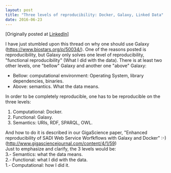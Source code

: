 ```yaml
---
layout: post
title: "Three levels of reproducibility: Docker, Galaxy, Linked Data"
date: 2016-06-23
---
```


[Originally posted at <a href="https://www.linkedin.com/pulse/three-levels-reproducibility-docker-galaxy-linked-mikel?trk=prof-post">LinkedIn</a>]
<div class="prose">

I have just stumbled upon this thread on why one should use Galaxy (<a href="https://www.biostars.org/p/50034/" target="_blank" rel="nofollow">https://www.biostars.org/p/50034/</a>). One of the reasons posted is reproducibility, but Galaxy only solves one level of reproducibility, "functional reproducibility" (What I did with the data). There is at least two other levels, one "bellow" Galaxy and another one "above" Galaxy:
<ul>
 	<li>Bellow: computational environment: Operating System, library dependencies, binaries.</li>
 	<li>Above: semantics. What the data means.</li>
</ul>
In order to be completely reproducible, one has to be reproducible on the three levels:
<ol>
 	<li>Computational: Docker.</li>
 	<li>Functional: Galaxy.</li>
 	<li>Semantics: URIs, RDF, SPARQL, OWL.</li>
</ol>
And how to do it is described in our GigaScience paper, "Enhanced reproducibility of SADI Web Service Worfkflows with Galaxy and Docker" :-) (<a href="http://www.gigasciencejournal.com/content/4/1/59" target="_blank" rel="nofollow">http://www.gigasciencejournal.com/content/4/1/59</a>)

</div>
<div id="floating-share-button">Just to emphasize and clarify, the 3 levels would be:</div>
<div></div>
<div>3.- Semantics: what the data means.</div>
<div>2.- Functional: what I did with the data.</div>
<div>1.- Computational: how I did it.</div>
<div class="article-content-footer"></div>

